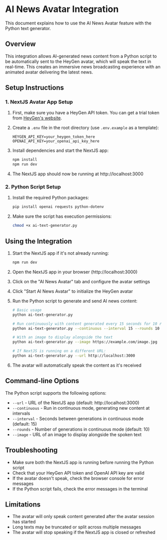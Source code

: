 # AI News Avatar Integration

This document explains how to use the AI News Avatar feature with the Python text generator.

## Overview

This integration allows AI-generated news content from a Python script to be automatically sent to the HeyGen avatar, which will speak the text in real-time. This creates an immersive news broadcasting experience with an animated avatar delivering the latest news.

## Setup Instructions

### 1. NextJS Avatar App Setup

1. First, make sure you have a HeyGen API token. You can get a trial token from [HeyGen's website](https://app.heygen.com/settings?nav=API).

2. Create a `.env` file in the root directory (use `.env.example` as a template):
   ```
   HEYGEN_API_KEY=your_heygen_token_here
   OPENAI_API_KEY=your_openai_api_key_here
   ```

3. Install dependencies and start the NextJS app:
   ```bash
   npm install
   npm run dev
   ```

4. The NextJS app should now be running at http://localhost:3000

### 2. Python Script Setup

1. Install the required Python packages:
   ```bash
   pip install openai requests python-dotenv
   ```

2. Make sure the script has execution permissions:
   ```bash
   chmod +x ai-text-generator.py
   ```

## Using the Integration

1. Start the NextJS app if it's not already running:
   ```bash
   npm run dev
   ```

2. Open the NextJS app in your browser (http://localhost:3000)

3. Click on the "AI News Avatar" tab and configure the avatar settings

4. Click "Start AI News Avatar" to initialize the HeyGen avatar

5. Run the Python script to generate and send AI news content:
   ```bash
   # Basic usage
   python ai-text-generator.py
   
   # Run continuously with content generated every 15 seconds for 10 rounds
   python ai-text-generator.py --continuous --interval 15 --rounds 10
   
   # With an image to display alongside the text
   python ai-text-generator.py --image https://example.com/image.jpg
   
   # If NextJS is running on a different URL:
   python ai-text-generator.py --url http://localhost:3000
   ```

6. The avatar will automatically speak the content as it's received

## Command-line Options

The Python script supports the following options:

- `--url` - URL of the NextJS app (default: http://localhost:3000)
- `--continuous` - Run in continuous mode, generating new content at intervals
- `--interval` - Seconds between generations in continuous mode (default: 15)
- `--rounds` - Number of generations in continuous mode (default: 10)
- `--image` - URL of an image to display alongside the spoken text

## Troubleshooting

- Make sure both the NextJS app is running before running the Python script
- Check that your HeyGen API token and OpenAI API key are valid
- If the avatar doesn't speak, check the browser console for error messages
- If the Python script fails, check the error messages in the terminal

## Limitations

- The avatar will only speak content generated after the avatar session has started
- Long texts may be truncated or split across multiple messages
- The avatar will stop speaking if the NextJS app is closed or refreshed